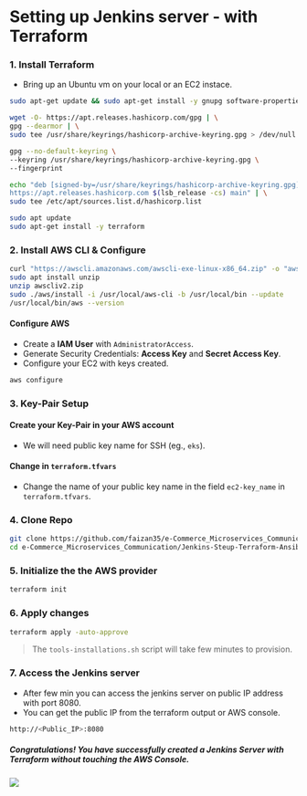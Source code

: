 # Setting up Jenkins server - with Terraform


### 1. Install Terraform

- Bring up an Ubuntu vm on your local or an EC2 instace.

```bash
sudo apt-get update && sudo apt-get install -y gnupg software-properties-common

wget -O- https://apt.releases.hashicorp.com/gpg | \
gpg --dearmor | \
sudo tee /usr/share/keyrings/hashicorp-archive-keyring.gpg > /dev/null

gpg --no-default-keyring \
--keyring /usr/share/keyrings/hashicorp-archive-keyring.gpg \
--fingerprint

echo "deb [signed-by=/usr/share/keyrings/hashicorp-archive-keyring.gpg] \
https://apt.releases.hashicorp.com $(lsb_release -cs) main" | \
sudo tee /etc/apt/sources.list.d/hashicorp.list

sudo apt update
sudo apt-get install -y terraform
```

### 2. Install AWS CLI & Configure

```bash
curl "https://awscli.amazonaws.com/awscli-exe-linux-x86_64.zip" -o "awscliv2.zip"
sudo apt install unzip
unzip awscliv2.zip
sudo ./aws/install -i /usr/local/aws-cli -b /usr/local/bin --update
/usr/local/bin/aws --version
```

#### Configure AWS

- Create a **IAM User** with `AdministratorAccess`.
- Generate Security Credentials: **Access Key** and **Secret Access Key**.
- Configure your EC2 with keys created.

```bash
aws configure
```


### 3. Key-Pair Setup 

#### Create your Key-Pair in your AWS account

- We will need public key name for SSH (eg., `eks`).

#### Change in `terraform.tfvars`

- Change the name of your public key name in the field `ec2-key_name` in `terraform.tfvars`.


### 4. Clone Repo

```bash
git clone https://github.com/faizan35/e-Commerce_Microservices_Communication.git
cd e-Commerce_Microservices_Communication/Jenkins-Steup-Terraform-Ansible/terraform
```

### 5. Initialize the the AWS provider

```bash
terraform init
```


### 6. Apply changes

```bash
terraform apply -auto-approve 
```

> The `tools-installations.sh` script will take few minutes to provision.

### 7. Access the Jenkins server

- After few min you can access the jenkins server on public IP address with port 8080.
- You can get the public IP from the terraform output or AWS console.

```bash
http://<Public_IP>:8080
```

##### Congratulations! You have successfully created a Jenkins Server with Terraform without touching the AWS Console.

<img src="jenkins-server.png">